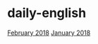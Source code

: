# daily-english

[February 2018](https://github.com/YZcxy/daily-english/blob/master/2018/February.md)
[January 2018](https://github.com/YZcxy/daily-english/blob/master/2018/January.md)

